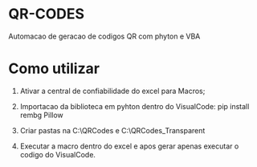 # QR-CODES
Automacao de geracao de codigos QR com phyton e VBA


# Como utilizar

1. Ativar a central de confiabilidade do excel para Macros;

2. Importacao da biblioteca em pyhton dentro do VisualCode: pip install rembg Pillow

3. Criar pastas na C:\QRCodes e C:\QRCodes_Transparent

4. Executar a macro dentro do excel e apos gerar apenas executar o codigo do VisualCode. 
   
